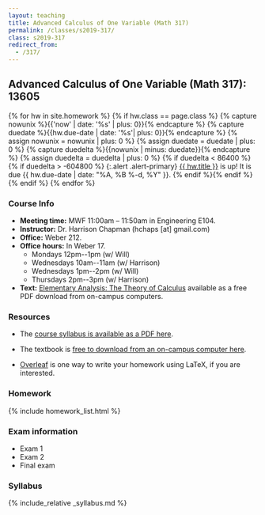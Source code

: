 ```yaml
---
layout: teaching
title: Advanced Calculus of One Variable (Math 317)
permalink: /classes/s2019-317/
class: s2019-317
redirect_from:
  - /317/
---
```


## Advanced Calculus of One Variable (Math 317): 13605

{% for hw in site.homework %}
{% if hw.class == page.class %}
{% capture nowunix %}{{'now' | date: '%s' | plus: 0}}{% endcapture %}
{% capture duedate %}{{hw.due-date | date: '%s'| plus: 0}}{% endcapture %}
{% assign nowunix = nowunix | plus: 0 %}
{% assign duedate = duedate | plus: 0 %}
{% capture duedelta %}{{nowunix | minus: duedate}}{% endcapture %}
{% assign duedelta = duedelta | plus: 0 %}
{% if duedelta < 86400 %}{% if duedelta > -604800 %}
{:.alert .alert-primary}
<a class="alert-link" href="{{ hw.url }}">{{ hw.title }}</a> is up!
It is due {{ hw.due-date | date: "%A, %B %-d, %Y" }}.
{% endif %}{% endif %}{% endif %}
{% endfor %}

### Course Info
+ **Meeting time:** MWF 11:00am &ndash; 11:50am in Engineering E104.
+ **Instructor:** Dr. Harrison Chapman (hchaps [at] gmail.com)
+ **Office:** Weber 212.
+ **Office hours:** In Weber 17.
    + Mondays 12pm--1pm (w/ Will)
    + Wednesdays 10am--11am (w/ Harrison)
    + Wednesdays 1pm--2pm (w/ Will)
    + Thursdays 2pm--3pm (w/ Harrison)
+ **Text:** [Elementary Analysis: The Theory of Calculus](http://link.springer.com/book/10.1007/978-1-4614-6271-2) available as a free PDF download from on-campus computers.

### Resources

+   The [course syllabus is available as a PDF
    here](/static/chapman_317_s19_syllabus.pdf).

+   The textbook is [free to download from an on-campus computer
    here](http://link.springer.com/book/10.1007/978-1-4614-6271-2).

+   [Overleaf](https://www.overleaf.com/) is one way to write your homework using LaTeX,
    if you are interested.
  
### Homework

{% include homework_list.html %}

### Exam information

+   Exam 1
+   Exam 2
+   Final exam

### Syllabus

{% include_relative _syllabus.md %}
